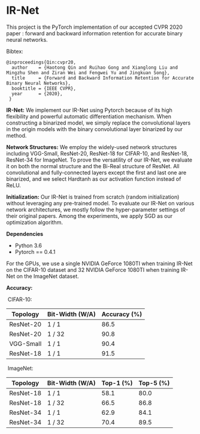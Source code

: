 # IR-Net

This project is the PyTorch implementation of our accepted CVPR 2020 paper : forward and backward information retention for accurate binary neural networks.

Bibtex:

```
@inproceedings{Qin:cvpr20,
  author    = {Haotong Qin and Ruihao Gong and Xianglong Liu and Mingzhu Shen and Ziran Wei and Fengwei Yu and Jingkuan Song},
  title     = {Forward and Backward Information Retention for Accurate Binary Neural Networks},
  booktitle = {IEEE CVPR},
  year      = {2020},
 }
```

**IR-Net:** We implement our IR-Net using Pytorch because of its high flexibility and powerful automatic differentiation mechanism. When constructing a binarized model, we simply replace the convolutional layers in the origin models with the binary convolutional layer binarized by our method.

**Network Structures:** We employ the widely-used network structures including VGG-Small, ResNet-20, ResNet-18 for CIFAR-10, and ResNet-18, ResNet-34 for ImageNet. To prove the versatility of our IR-Net, we evaluate it on both the normal structure and the Bi-Real structure of ResNet. All convolutional and fully-connected layers except the first and last one are binarized, and we select Hardtanh as our activation function instead of ReLU.

**Initialization:** Our IR-Net is trained from scratch (random initialization) without leveraging any pre-trained model. To evaluate our IR-Net on various network architectures, we mostly follow the hyper-parameter settings of their original papers. Among the experiments, we apply SGD as our optimization algorithm.

**Dependencies**

- Python 3.6
- Pytorch == 0.4.1

For the GPUs, we use a single NVIDIA GeForce 1080TI when training IR-Net on the CIFAR-10 dataset and 32 NVIDIA GeForce 1080TI when training IR-Net on the ImageNet dataset.

**Accuracy:** 

​	CIFAR-10:

| Topology  | Bit-Width (W/A) | Accuracy (%) |
| --------- | --------------- | ------------ |
| ResNet-20 | 1 / 1           | 86.5         |
| ResNet-20 | 1 / 32          | 90.8         |
| VGG-Small | 1 / 1           | 90.4         |
| ResNet-18 | 1 / 1           | 91.5         |

​	ImageNet:

| Topology  | Bit-Width (W/A) | Top-1 (%) | Top-5 (%) |
| --------- | --------------- | --------- | --------- |
| ResNet-18 | 1 / 1           | 58.1      | 80.0      |
| ResNet-18 | 1 / 32          | 66.5      | 86.8      |
| ResNet-34 | 1 / 1           | 62.9      | 84.1      |
| ResNet-34 | 1 / 32          | 70.4      | 89.5      |


